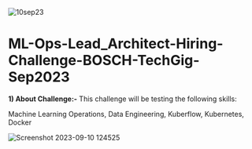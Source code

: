 ![10sep23](https://github.com/aniiketbarphe/ML-Ops-Lead_Architect-Hiring-Challenge-BOSCH-TechGig-Sep2023/assets/84449238/e8e8901b-e86e-40c9-8e4b-9bd00f0167c9)

# ML-Ops-Lead_Architect-Hiring-Challenge-BOSCH-TechGig-Sep2023

**1) About Challenge:-**  This challenge will be testing the following skills:

Machine Learning Operations, Data Engineering, Kuberflow, Kubernetes, Docker

![Screenshot 2023-09-10 124525](https://github.com/aniiketbarphe/ML-Ops-Lead_Architect-Hiring-Challenge-BOSCH-TechGig-Sep2023/assets/84449238/9ab63420-2a36-4994-a68b-35dec2f51aec)

